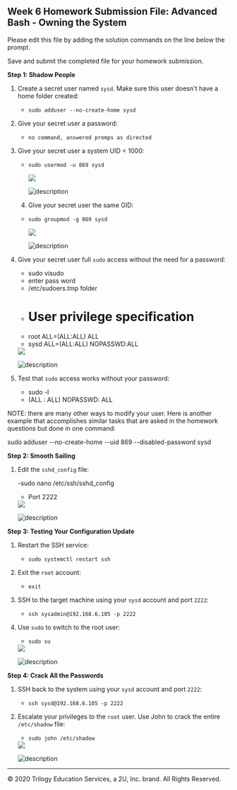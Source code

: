 ## Week 6 Homework Submission File: Advanced Bash - Owning the System

Please edit this file by adding the solution commands on the line below the prompt. 

Save and submit the completed file for your homework submission.

**Step 1: Shadow People** 

1. Create a secret user named `sysd`. Make sure this user doesn't have a home folder created:
    - `sudo adduser --no-create-home sysd` 
   
2. Give your secret user a password: 

    - `no command, answered promps as directed`

3. Give your secret user a system UID < 1000:
    - `sudo usermod -u 869 sysd`

      <img src="IMAGE\sysdID.png">

        ![description](IMAGE/sysdID.png)

    4. Give your secret user the same GID:
    - `sudo groupmod -g 869 sysd`

        <img src="C:\Users\Rob\Desktop\University-of-Minnesota-\week6\IMAGE\sysdID.png"> 

        ![description](IMAGE/sysdID.png)

5. Give your secret user full `sudo` access without the need for a password:
   -  sudo visudo
   -  enter pass word
   -  /etc/sudoers.tmp folder
   -  # User privilege specification
   -  root    ALL=(ALL:ALL) ALL
   -  sysd    ALL=(ALL:ALL) NOPASSWD:ALL

    <img src="IMAGE/su_acc_nopass.png"> 

    ![description](IMAGE/su_acc_nopass.png)


6. Test that `sudo` access works without your password:

    - sudo -l 
    - (ALL : ALL) NOPASSWD: ALL   

NOTE: there are many other ways to modify your user. Here is another example that accomplishes similar tasks that are asked in the homework questions but done in one command: 

sudo adduser --no-create-home --uid 869 --disabled-password sysd

**Step 2: Smooth Sailing**

1. Edit the `sshd_config` file:

    -sudo nano /etc/ssh/sshd_config
    - Port 2222

    <img src="/week6/IMAGE/step_2.png"> 

    ![description](IMAGE/step_2.png)

**Step 3: Testing Your Configuration Update**
1. Restart the SSH service:
    - `sudo systemctl restart ssh`

2. Exit the `root` account:
    - `exit`

3. SSH to the target machine using your `sysd` account and port `2222`:
    - `ssh sysadmin@192.168.6.105 -p 2222`

4. Use `sudo` to switch to the root user:
    - `sudo su`

    <img src="/week6/IMAGE/step3_1.png"> 

    ![description](IMAGE/step3_1.png)

**Step 4: Crack All the Passwords**

1. SSH back to the system using your `sysd` account and port `2222`:

    - `ssh sysd@192.168.6.105 -p 2222`

2. Escalate your privileges to the `root` user. Use John to crack the entire `/etc/shadow` file:

    - `sudo john /etc/shadow`

    <img src="/week6/IMAGE/passwd8.png"> 

    ![description](IMAGE/passwd8.png)


---

© 2020 Trilogy Education Services, a 2U, Inc. brand. All Rights Reserved.

